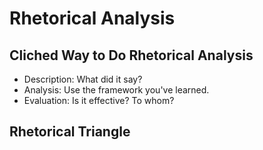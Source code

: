 # Rhetorical Analysis

## Cliched Way to Do Rhetorical Analysis

- Description: What did it say?
- Analysis: Use the framework you've learned.
- Evaluation: Is it effective? To whom?

## Rhetorical Triangle

[](rhetoric_triangle.png)
